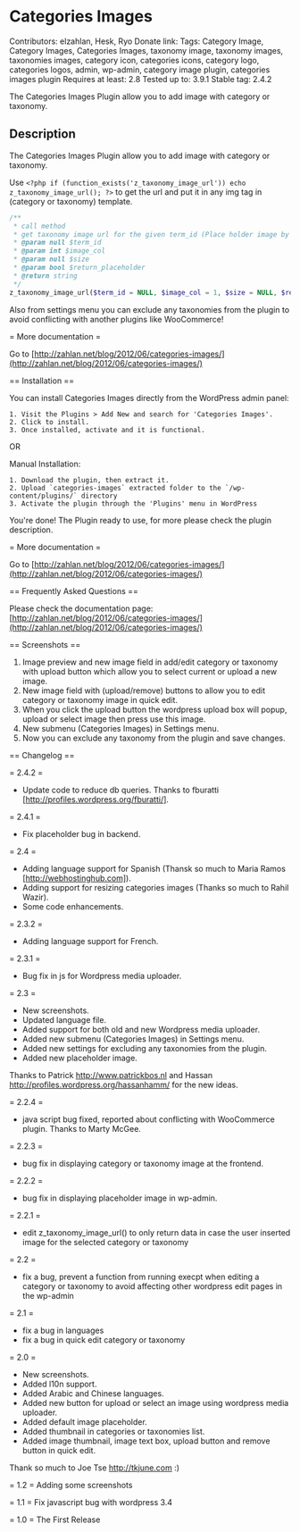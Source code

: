 # Categories Images 

Contributors: elzahlan, Hesk, Ryo
Donate link: 
Tags: Category Image, Category Images, Categories Images, taxonomy image, taxonomy images, taxonomies images, category icon, categories icons, category logo, categories logos, admin, wp-admin, category image plugin, categories images plugin
Requires at least: 2.8
Tested up to: 3.9.1
Stable tag: 2.4.2

The Categories Images Plugin allow you to add image with category or taxonomy.

## Description 

The Categories Images Plugin allow you to add image with category or taxonomy.

Use `<?php if (function_exists('z_taxonomy_image_url')) echo z_taxonomy_image_url(); ?>` to get the url and put it in any img tag in (category or taxonomy) template.
```php
/**
 * call method
 * get taxonomy image url for the given term_id (Place holder image by default)
 * @param null $term_id
 * @param int $image_col
 * @param null $size
 * @param bool $return_placeholder
 * @return string
 */
z_taxonomy_image_url($term_id = NULL, $image_col = 1, $size = NULL, $return_placeholder = FALSE)

```

Also from settings menu you can exclude any taxonomies from the plugin to avoid conflicting with another plugins like WooCommerce!

= More documentation =

Go to [http://zahlan.net/blog/2012/06/categories-images/](http://zahlan.net/blog/2012/06/categories-images/)

== Installation ==

You can install Categories Images directly from the WordPress admin panel:

	1. Visit the Plugins > Add New and search for 'Categories Images'.
	2. Click to install.
	3. Once installed, activate and it is functional.
	
OR

Manual Installation:

	1. Download the plugin, then extract it.
	2. Upload `categories-images` extracted folder to the `/wp-content/plugins/` directory
	3. Activate the plugin through the 'Plugins' menu in WordPress
	
You're done! The Plugin ready to use, for more please check the plugin description.

= More documentation =

Go to [http://zahlan.net/blog/2012/06/categories-images/](http://zahlan.net/blog/2012/06/categories-images/)

== Frequently Asked Questions ==

Please check the documentation page:
[http://zahlan.net/blog/2012/06/categories-images/](http://zahlan.net/blog/2012/06/categories-images/)

== Screenshots ==

1. Image preview and new image field in add/edit category or taxonomy with upload button which allow you to select current or upload a new image.
2. New image field with (upload/remove) buttons to allow you to edit category or taxonomy image in quick edit.
3. When you click the upload button the wordpress upload box will popup, upload or select image then press use this image.
4. New submenu (Categories Images) in Settings menu.
5. Now you can exclude any taxonomy from the plugin and save changes.

== Changelog ==

= 2.4.2 =
* Update code to reduce db queries. Thanks to fburatti [http://profiles.wordpress.org/fburatti/].

= 2.4.1 =
* Fix placeholder bug in backend.

= 2.4 =
* Adding language support for Spanish (Thansk so much to Maria Ramos [http://webhostinghub.com]).
* Adding support for resizing categories images (Thanks so much to Rahil Wazir).
* Some code enhancements.

= 2.3.2 =
* Adding language support for French.

= 2.3.1 =
* Bug fix in js for Wordpress media uploader.

= 2.3 =
* New screenshots.
* Updated language file.
* Added support for both old and new Wordpress media uploader.
* Added new submenu (Categories Images) in Settings menu.
* Added new settings for excluding any taxonomies from the plugin.
* Added new placeholder image.

Thanks to Patrick http://www.patrickbos.nl and Hassan http://profiles.wordpress.org/hassanhamm/ for the new ideas.

= 2.2.4 =
* java script bug fixed, reported about conflicting with WooCommerce plugin. Thanks to Marty McGee.

= 2.2.3 =
* bug fix in displaying category or taxonomy image at the frontend.

= 2.2.2 =
* bug fix in displaying placeholder image in wp-admin.

= 2.2.1 =
* edit z_taxonomy_image_url() to only return data in case the user inserted image for the selected category or taxonomy

= 2.2 =
* fix a bug, prevent a function from running execpt when editing a category or taxonomy to avoid affecting other wordpress edit pages in the wp-admin

= 2.1 =
* fix a bug in languages
* fix a bug in quick edit category or taxonomy

= 2.0 =
* New screenshots.
* Added l10n support.
* Added Arabic and Chinese languages.
* Added new button for upload or select an image using wordpress media uploader.
* Added default image placeholder.
* Added thumbnail in categories or taxonomies list.
* Added image thumbnail, image text box, upload button and remove button in quick edit.

Thank so much to Joe Tse http://tkjune.com :)

= 1.2 =
Adding some screenshots

= 1.1 =
Fix javascript bug with wordpress 3.4

= 1.0 =
The First Release
